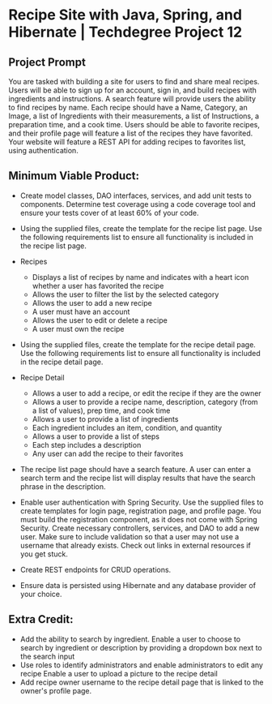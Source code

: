 # Recipe Site with Java, Spring, and Hibernate | Techdegree Project 12

## Project Prompt

You are tasked with building a site for users to find and share meal recipes. Users will be able to sign up for an account, sign in, and build recipes with ingredients and instructions. A search feature will provide users the ability to find recipes by name. Each recipe should have a Name, Category, an Image, a list of Ingredients with their measurements, a list of Instructions, a preparation time, and a cook time. Users should be able to favorite recipes, and their profile page will feature a list of the recipes they have favorited. Your website will feature a REST API for adding recipes to favorites list, using authentication.

## Minimum Viable Product:

- Create model classes, DAO interfaces, services, and add unit tests to components. Determine test coverage using a code coverage tool and ensure your tests cover of at least 60% of your code.

- Using the supplied files, create the template for the recipe list page. Use the following requirements list to ensure all functionality is included in the recipe list page.
- Recipes
  - Displays a list of recipes by name and indicates with a heart icon whether a user has favorited the recipe
  - Allows the user to filter the list by the selected category
  - Allows the user to add a new recipe
  - A user must have an account
  - Allows the user to edit or delete a recipe
  - A user must own the recipe

- Using the supplied files, create the template for the recipe detail page. Use the following requirements list to ensure all functionality is included in the recipe detail page.
- Recipe Detail
  - Allows a user to add a recipe, or edit the recipe if they are the owner
  - Allows a user to provide a recipe name, description, category (from a list of values), prep time, and cook time
  - Allows a user to provide a list of ingredients
  - Each ingredient includes an item, condition, and quantity
  - Allows a user to provide a list of steps
  - Each step includes a description
  - Any user can add the recipe to their favorites
  
- The recipe list page should have a search feature. A user can enter a search term and the recipe list will display results that have the search phrase in the description.

- Enable user authentication with Spring Security. Use the supplied files to create templates for login page, registration page, and profile page. You must build the registration component, as it does not come with Spring Security. Create necessary controllers, services, and DAO to add a new user. Make sure to include validation so that a user may not use a username that already exists. Check out links in external resources if you get stuck.

- Create REST endpoints for CRUD operations.

- Ensure data is persisted using Hibernate and any database provider of your choice.

## Extra Credit:
- Add the ability to search by ingredient. Enable a user to choose to search by ingredient or description by providing a dropdown box next to the search input
- Use roles to identify administrators and enable administrators to edit any recipe Enable a user to upload a picture to the recipe detail
- Add recipe owner username to the recipe detail page that is linked to the owner's profile page.
